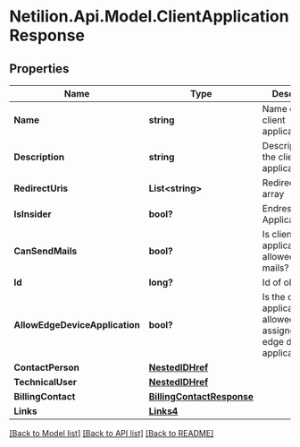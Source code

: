 # Netilion.Api.Model.ClientApplicationResponse
## Properties

Name | Type | Description | Notes
------------ | ------------- | ------------- | -------------
**Name** | **string** | Name of the client application | 
**Description** | **string** | Description of the client application | [optional] 
**RedirectUris** | **List&lt;string&gt;** | Redirect URIs array | [optional] 
**IsInsider** | **bool?** | Endress+Hauser Application | [optional] 
**CanSendMails** | **bool?** | Is client application allowed to send mails? | [optional] 
**Id** | **long?** | Id of object | [optional] 
**AllowEdgeDeviceApplication** | **bool?** | Is the client application allowed to get assigned to an edge device application? | [optional] 
**ContactPerson** | [**NestedIDHref**](NestedIDHref.md) |  | [optional] 
**TechnicalUser** | [**NestedIDHref**](NestedIDHref.md) |  | [optional] 
**BillingContact** | [**BillingContactResponse**](BillingContactResponse.md) |  | [optional] 
**Links** | [**Links4**](Links4.md) |  | [optional] 

[[Back to Model list]](../README.md#documentation-for-models) [[Back to API list]](../README.md#documentation-for-api-endpoints) [[Back to README]](../README.md)

